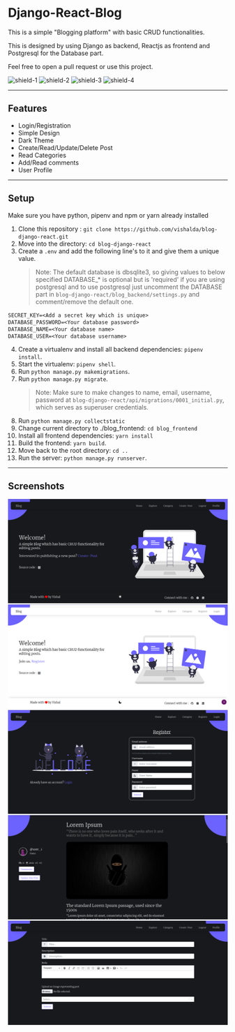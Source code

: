 # Django-React-Blog

This is a simple "Blogging platform" with basic CRUD functionalities.

This is designed by using Django as backend, Reactjs as frontend and Postgresql for the Database part.

Feel free to open a pull request or use this project.

![shield-1](https://img.shields.io/github/license/VDA-001/blog-django-react?style=for-the-badge)
![shield-2](https://img.shields.io/github/languages/count/VDA-001/blog-django-react?style=for-the-badge)
![shield-3](https://img.shields.io/github/languages/top/VDA-001/blog-django-react?style=for-the-badge)
![shield-4](https://img.shields.io/tokei/lines/github/VDA-001/blog-django-react?style=for-the-badge)

---

## Features

- Login/Registration
- Simple Design
- Dark Theme
- Create/Read/Update/Delete Post
- Read Categories
- Add/Read comments
- User Profile

---

## Setup

Make sure you have python, pipenv and npm or yarn already installed

1. Clone this repository : `git clone https://github.com/vishalda/blog-django-react.git`
2. Move into the directory: `cd blog-django-react`
3. Create a `.env` and add the following line's to it and give them a unique value.
   > Note: The default database is dbsqlite3, so giving values to below specified DATABASE\_\* is optional but is 'required' if you are using postgresql and to use postgresql just uncomment the DATABASE part in `blog-django-react/blog_backend/settings.py` and comment/remove the default one.

```
SECRET_KEY=<Add a secret key which is unique>
DATABASE_PASSWORD=<Your database password>
DATABASE_NAME=<Your database name>
DATABASE_USER=<Your database username>
```

4. Create a virtualenv and install all backend dependencies: `pipenv install`.
5. Start the virtualenv: `pipenv shell`.
6. Run `python manage.py makemigrations`.
7. Run `python manage.py migrate`.
   > Note: Make sure to make changes to name, email, username, password at `blog-django-react/api/migrations/0001_initial.py`, which serves as superuser credentials.
8. Run `python manage.py collectstatic`
9. Change current directory to ./blog_frontend: `cd blog_frontend`
10. Install all frontend dependencies: `yarn install`
11. Build the frontend: `yarn build`.
12. Move back to the root directory: `cd ..`
13. Run the server: `python manage.py runserver`.

---

## Screenshots

![screenshot1](./media/images/Screenshot-1.png)
![screenshot2](./media/images/Screenshot-2.png)
![screenshot3](./media/images/Screenshot-3.png)
![screenshot4](./media/images/Screenshot-4.png)
![screenshot5](./media/images/Screenshot-5.png)
